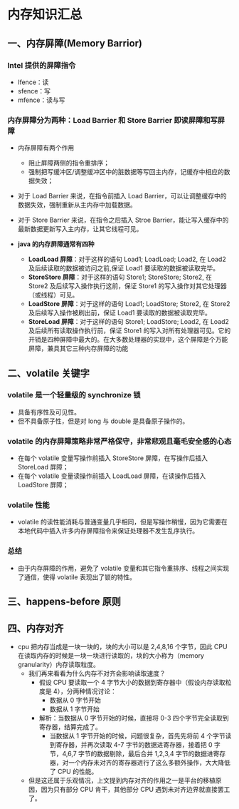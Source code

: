 # 内存知识汇总

## 一、内存屏障(Memory Barrior)

### Intel 提供的屏障指令

- lfence：读
- sfence：写
- mfence：读与写

### 内存屏障分为两种：**Load Barrier** 和 **Store Barrier** 即读屏障和写屏障

- 内存屏障有两个作用
  - 阻止屏障两侧的指令重排序；
  - 强制把写缓冲区/调整缓冲区中的脏数据等写回主内存，记缓存中相应的数据失效；
- 对于 Load Barrier 来说，在指令前插入 Load Barrier，可以让调整缓存中的数据失效，强制重新从主内存中加载数据。
- 对于 Store Barrier 来说，在指令之后插入 Stroe Barrier，能让写入缓存中的最新数据更新写入主内存，让其它线程可见。

- **java 的内存屏障通常有四种**
  - **LoadLoad 屏障**：对于这样的语句 Load1; LoadLoad; Load2, 在 Load2 及后续读取的数据被访问之前,保证 Load1 要读取的数据被读取完毕。
  - **StoreStore 屏障**：对于这样的语句 Store1; StoreStore; Store2, 在 Store2 及后续写入操作执行这前，保证 Store1 的写入操作对其它处理器（或线程）可见。
  - **LoadStore 屏障**：对于这样的语句 Load1; LoadStore; Store2, 在 Store2 及后续写入操作被刷出前，保证 Load1 要读取的数据被读取完毕。
  - **StoreLoad 屏障**：对于这样的语句 Store1; LoadStore; Load2, 在 Load2 及后续所有读取操作执行前，保证 Store1 的写入对所有处理器可见。它的开销是四种屏障中最大的。在大多数处理器的实现中，这个屏障是个万能屏障，兼具其它三种内存屏障的功能

## 二、volatile 关键字

### volatile 是一个轻量级的 synchronize 锁

- 具备有序性及可见性。
- 但不具备原子性，但是对 long 与 double 是具备原子操作的。

### volatile 的内存屏障策略非常严格保守，非常悲观且毫毛安全感的心态

- 在每个 volatile 变量写操作前插入 StoreStore 屏障，在写操作后插入 StoreLoad 屏障；
- 在每个 volatile 变量读操作前插入 LoadLoad 屏障，在读操作后插入 LoadStore 屏障；

### volatile 性能

- volatile 的读性能消耗与普通变量几乎相同，但是写操作稍慢，因为它需要在本地代码中插入许多内存屏障指令来保证处理器不发生乱序执行。

### **总结**

- 由于内存屏障的作用，避免了 volatile 变量和其它指令重排序、线程之间实现了通信，使得 volatile 表现出了锁的特性。

## 三、happens-before 原则

## 四、内存对齐

- cpu 把内存当成是一块一块的，块的大小可以是 2,4,8,16 个字节，因此 CPU 在读取内存的时候是一块一块进行读取的，块的大小称为（memory granularity）内存读取粒度。
  - 我们再来看看为什么内存不对齐会影响读取速度？
    - 假设 CPU 要读取一个 4 字节大小的数据到寄存器中（假设内存读取粒度是 4），分两种情况讨论：
      - 数据从 0 字节开始
      - 数据从 1 字节开始
    - 解析：当数据从 0 字节开始的时候，直接将 0-3 四个字节完全读取到寄存器，结算完成了。
      - 当数据从 1 字节开始的时候，问题很复杂，首先先将前 4 个字节读到寄存器，并再次读取 4-7 字节的数据进寄存器，接着把 0 字节，4,6,7 字节的数据剔除，最后合并 1,2,3,4 字节的数据进寄存器，对一个内存未对齐的寄存器进行了这么多额外操作，大大降低了 CPU 的性能。
  - 但是这还属于乐观情况，上文提到内存对齐的作用之一是平台的移植原因，因为只有部分 CPU 肯干，其他部分 CPU 遇到未对齐边界就直接罢工了。
